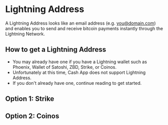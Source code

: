 # Lightning Address

A Lightning Address looks like an email address (e.g. you@domain.com) and enables you to send and receive bitcoin payments instantly through the Lightning Network.

## How to get a Lightning Address
- You may already have one if you have a Lightning wallet such as Phoenix, Wallet of Satoshi, ZBD, Strike, or Coinos.
- Unfortunately at this time, Cash App does not support Lightning Address.
- If you don't already have one, continue reading to get started.

## Option 1: Strike

## Option 2: Coinos
